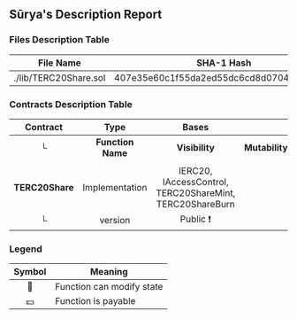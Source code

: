 ## Sūrya's Description Report

### Files Description Table


|  File Name  |  SHA-1 Hash  |
|-------------|--------------|
| ./lib/TERC20Share.sol | 407e35e60c1f55da2ed55dc6cd8d07044de963e1 |


### Contracts Description Table


|  Contract  |         Type        |       Bases      |                  |                 |
|:----------:|:-------------------:|:----------------:|:----------------:|:---------------:|
|     └      |  **Function Name**  |  **Visibility**  |  **Mutability**  |  **Modifiers**  |
||||||
| **TERC20Share** | Implementation | IERC20, IAccessControl, TERC20ShareMint, TERC20ShareBurn |||
| └ | version | Public ❗️ |   |NO❗️ |


### Legend

|  Symbol  |  Meaning  |
|:--------:|-----------|
|    🛑    | Function can modify state |
|    💵    | Function is payable |
